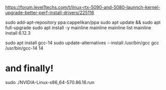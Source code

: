 https://forum.level1techs.com/t/linux-rtx-5090-and-5080-launnch-kernel-upgrade-better-perf-install-drivers/225116

sudo add-apt-repository ppa:cappelikan/ppa
sudo apt update && sudo apt full-upgrade
sudo apt install -y mainline
mainline
mainline list
mainline install 6.12.3

sudo apt install gcc-14
sudo update-alternatives --install /usr/bin/gcc gcc /usr/bin/gcc-14 14
# and finally! 
sudo ./NVIDIA-Linux-x86_64-570.86.16.run